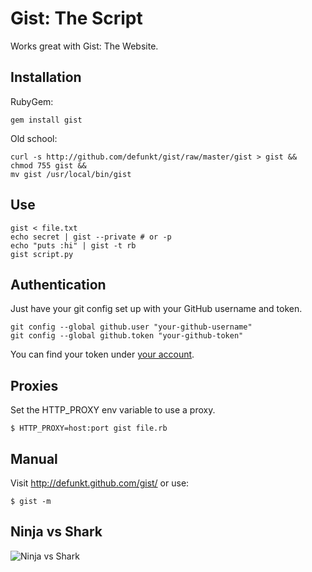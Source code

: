 Gist: The Script
================

Works great with Gist: The Website.

Installation
------------

RubyGem:

    gem install gist

Old school:

    curl -s http://github.com/defunkt/gist/raw/master/gist > gist &&
    chmod 755 gist &&
    mv gist /usr/local/bin/gist

Use
---

    gist < file.txt
    echo secret | gist --private # or -p
    echo "puts :hi" | gist -t rb
    gist script.py

Authentication
--------------

Just have your git config set up with your GitHub username and token.

    git config --global github.user "your-github-username"
    git config --global github.token "your-github-token"

You can find your token under [your account](https://github.com/account).


Proxies
-------

Set the HTTP_PROXY env variable to use a proxy.

    $ HTTP_PROXY=host:port gist file.rb

Manual
------


Visit <http://defunkt.github.com/gist/> or use:

    $ gist -m

Ninja vs Shark
--------------

![Ninja vs Shark](http://github.com/defunkt/gist/tree/master%2Fbattle.png?raw=true)
